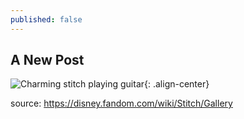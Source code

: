 ```yaml
---
published: false
---
```

## A New Post
![Charming stitch playing guitar][Stitch with guitar]{: .align-center} 

source: https://disney.fandom.com/wiki/Stitch/Gallery





[Stitch with guitar]:https://monikakaron.github.io/assets/images/Cliplilo9_Stitch.webp

